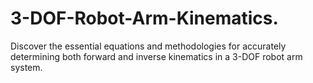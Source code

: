 # 3-DOF-Robot-Arm-Kinematics.
Discover the essential equations and methodologies for accurately determining both forward and inverse kinematics in a 3-DOF robot arm system.
